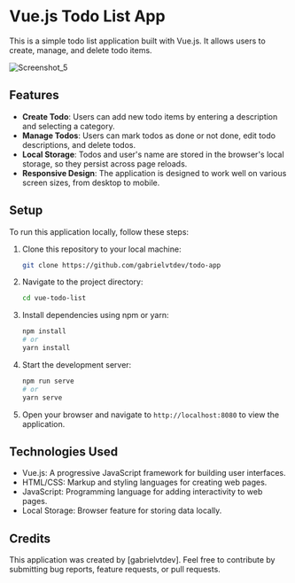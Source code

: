 # Vue.js Todo List App

This is a simple todo list application built with Vue.js. It allows users to create, manage, and delete todo items.

![Screenshot_5](https://github.com/gabrielvtdev/todo-app/assets/100651934/be97180a-7ea9-48a9-85da-2151ed37bb2e)

## Features

- **Create Todo**: Users can add new todo items by entering a description and selecting a category.
- **Manage Todos**: Users can mark todos as done or not done, edit todo descriptions, and delete todos.
- **Local Storage**: Todos and user's name are stored in the browser's local storage, so they persist across page reloads.
- **Responsive Design**: The application is designed to work well on various screen sizes, from desktop to mobile.

## Setup

To run this application locally, follow these steps:

1. Clone this repository to your local machine:

   ```bash
   git clone https://github.com/gabrielvtdev/todo-app
   ```

2. Navigate to the project directory:

   ```bash
   cd vue-todo-list
   ```

3. Install dependencies using npm or yarn:

   ```bash
   npm install
   # or
   yarn install
   ```

4. Start the development server:

   ```bash
   npm run serve
   # or
   yarn serve
   ```

5. Open your browser and navigate to `http://localhost:8080` to view the application.

## Technologies Used

- Vue.js: A progressive JavaScript framework for building user interfaces.
- HTML/CSS: Markup and styling languages for creating web pages.
- JavaScript: Programming language for adding interactivity to web pages.
- Local Storage: Browser feature for storing data locally.

## Credits

This application was created by [gabrielvtdev]. Feel free to contribute by submitting bug reports, feature requests, or pull requests.
